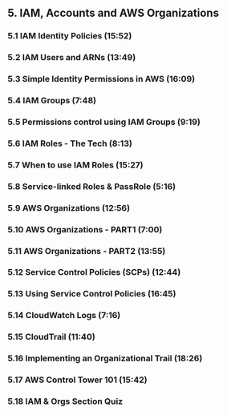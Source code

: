 ## 5. IAM, Accounts and AWS Organizations
### 5.1 IAM Identity Policies (15:52)
### 5.2 IAM Users and ARNs (13:49)
### 5.3 Simple Identity Permissions in AWS (16:09)
### 5.4 IAM Groups (7:48)
### 5.5 Permissions control using IAM Groups (9:19)
### 5.6 IAM Roles - The Tech (8:13)
### 5.7 When to use IAM Roles (15:27)
### 5.8 Service-linked Roles & PassRole (5:16)
### 5.9 AWS Organizations (12:56)
### 5.10 AWS Organizations - PART1 (7:00)
### 5.11 AWS Organizations - PART2 (13:55)
### 5.12 Service Control Policies (SCPs) (12:44)
### 5.13 Using Service Control Policies (16:45)
### 5.14 CloudWatch Logs (7:16)
### 5.15 CloudTrail (11:40)
### 5.16 Implementing an Organizational Trail (18:26)
### 5.17 AWS Control Tower 101 (15:42)
### 5.18 IAM & Orgs Section Quiz